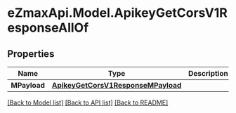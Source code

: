 
# eZmaxApi.Model.ApikeyGetCorsV1ResponseAllOf

## Properties

Name | Type | Description | Notes
------------ | ------------- | ------------- | -------------
**MPayload** | [**ApikeyGetCorsV1ResponseMPayload**](ApikeyGetCorsV1ResponseMPayload.md) |  | 

[[Back to Model list]](../README.md#documentation-for-models)
[[Back to API list]](../README.md#documentation-for-api-endpoints)
[[Back to README]](../README.md)

